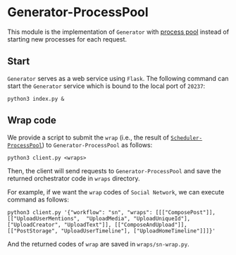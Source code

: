 # Generator-ProcessPool

This module is the implementation of `Generator` with [process pool](https://github.com/ykiauz/Chiron/blob/main/Scheduler/pp/README.md) instead of starting new processes for each request.

## Start
`Generator` serves as a web service using `Flask`. The following command can start the `Generator` service which is bound to the local port of `20237`:
```
python3 index.py &
```

## Wrap code
We provide a script to submit the `wrap` (i.e., the result of [`Scheduler-ProcessPool`](https://github.com/ykiauz/Chiron/blob/main/Scheduler/pp/README.md)) to `Generator-ProcessPool` as follows:
```
python3 client.py <wraps>
```
Then, the client will send requests to `Generator-ProcessPool` and save the returned orchestrator code in `wraps` directory.

For example, if we want the `wrap` codes of `Social Network`, we can execute command as follows:
```
python3 client.py '{"workflow": "sn", "wraps": [[["ComposePost"]], [["UploadUserMentions",  "UploadMedia", "UploadUniqueId"], ["UploadCreator", "UploadText"]], [["ComposeAndUpload"]], [["PostStorage", "UploadUserTimeline"], ["UploadHomeTimeline"]]]}'
```
And the returned codes of `wrap` are saved in `wraps/sn-wrap.py`.